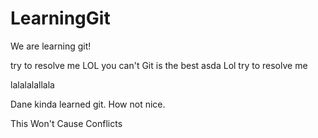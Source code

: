 
# LearningGit

We are learning git!


try to resolve me LOL you can't
Git is the best
asda
Lol 
try to resolve me

lalalalallala

Dane kinda learned git.
How not nice.


























This Won't Cause Conflicts

